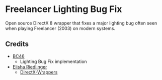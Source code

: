 # Freelancer Lighting Bug Fix
Open source DirectX 8 wrapper that fixes a major lighting bug often seen when playing Freelancer (2003) on modern systems.

## Credits
- [BC46](https://github.com/BC46)
  - Lighting Bug Fix implementation
- [Elisha Riedlinger](https://github.com/elishacloud)
  - [DirectX-Wrappers](https://github.com/elishacloud/DirectX-Wrappers)
